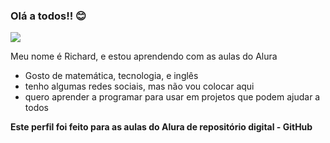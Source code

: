 ### Olá a todos!! 😊

![](https://media.tenor.com/fI1oVvCk0iMAAAAM/thai-ping.gif)

Meu nome é Richard, e estou aprendendo com as aulas do Alura

 - Gosto de matemática, tecnologia, e inglês
 - tenho algumas redes sociais, mas não vou colocar aqui
 - quero aprender a programar para usar em projetos que podem ajudar a todos

**Este perfil foi feito para as aulas do Alura de repositório digital - GitHub**
